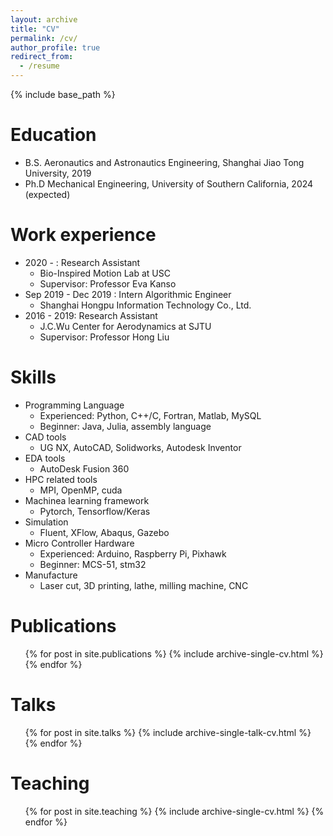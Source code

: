 ```yaml
---
layout: archive
title: "CV"
permalink: /cv/
author_profile: true
redirect_from:
  - /resume
---
```


{% include base_path %}



Education
======
* B.S. Aeronautics and Astronautics Engineering, Shanghai Jiao Tong University, 2019
* Ph.D Mechanical Engineering, University of Southern California, 2024 (expected)

Work experience
======
* 2020 - : Research Assistant
  * Bio-Inspired Motion Lab at USC
  <!-- * Duties included: Tagging issues -->
  * Supervisor: Professor Eva Kanso
* Sep 2019 - Dec 2019 : Intern Algorithmic Engineer
  * Shanghai Hongpu Information Technology Co., Ltd. 
* 2016 - 2019: Research Assistant
  * J.C.Wu Center for Aerodynamics at SJTU
  <!-- * Duties included: Merging pull requests -->
  * Supervisor: Professor Hong Liu
  
Skills
======
* Programming Language
  * Experienced: Python, C++/C, Fortran, Matlab, MySQL
  * Beginner: Java, Julia, assembly language
* CAD tools
  * UG NX, AutoCAD, Solidworks, Autodesk Inventor
* EDA tools
  * AutoDesk Fusion 360
* HPC related tools
  * MPI, OpenMP, cuda
* Machinea learning framework
  * Pytorch, Tensorflow/Keras
* Simulation
  * Fluent, XFlow, Abaqus, Gazebo
* Micro Controller Hardware
  * Experienced: Arduino, Raspberry Pi, Pixhawk
  * Beginner:  MCS-51, stm32
* Manufacture
  * Laser cut, 3D printing, lathe, milling machine, CNC 



Publications
======
  <ul>{% for post in site.publications %}
    {% include archive-single-cv.html %}
  {% endfor %}</ul>
  
Talks
======
  <ul>{% for post in site.talks %}
    {% include archive-single-talk-cv.html %}
  {% endfor %}</ul>
  
Teaching
======
  <ul>{% for post in site.teaching %}
    {% include archive-single-cv.html %}
  {% endfor %}</ul>
  
<!-- Service and leadership
====== -->
<!-- * Currently signed in to 43 different slack teams -->
